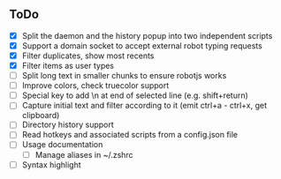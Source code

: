 ## ToDo

-   [x] Split the daemon and the history popup into two independent scripts
-   [x] Support a domain socket to accept external robot typing requests
-   [x] Filter duplicates, show most recents
-   [x] Filter items as user types
-   [ ] Split long text in smaller chunks to ensure robotjs works
-   [ ] Improve colors, check truecolor support
-   [ ] Special key to add \n at end of selected line (e.g. shift+return)
-   [ ] Capture initial text and filter according to it (emit ctrl+a - ctrl+x, get clipboard)
-   [ ] Directory history support
-   [ ] Read hotkeys and associated scripts from a config.json file
-   [ ] Usage documentation
    -   [ ] Manage aliases in ~/.zshrc
-   [ ] Syntax highlight
